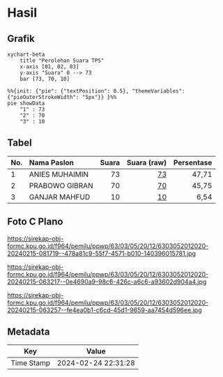 # Hasil

## Grafik

```mermaid
xychart-beta
    title "Perolehan Suara TPS"
    x-axis [01, 02, 03]
    y-axis "Suara" 0 --> 73
    bar [73, 70, 10]
```

```mermaid
%%{init: {"pie": {"textPosition": 0.5}, "themeVariables": {"pieOuterStrokeWidth": "5px"}} }%%
pie showData
    "1" : 73
    "2" : 70
    "3" : 10
```

## Tabel

| No. | Nama Paslon    | Suara | Suara (raw) | Persentase |
|:--- |:-------------- | -----:| -----------:| ----------:|
| 1   | ANIES MUHAIMIN | 73    | [73][p-1]   | 47,71      |
| 2   | PRABOWO GIBRAN | 70    | [70][p-2]   | 45,75      |
| 3   | GANJAR MAHFUD  | 10    | [10][p-3]   | 6,54       |


[p-1]: https://github.com/gigit-pemilu/pemilu-2024-63-kalimantan-selatan/blob/main/pilpres/hitung-suara/sub/63-kalimantan-selatan/sub/03-banjar/sub/05-martapura/sub/2012-bincau/sub/020-tps/sub/paslon-1.txt
[p-2]: https://github.com/gigit-pemilu/pemilu-2024-63-kalimantan-selatan/blob/main/pilpres/hitung-suara/sub/63-kalimantan-selatan/sub/03-banjar/sub/05-martapura/sub/2012-bincau/sub/020-tps/sub/paslon-2.txt
[p-3]: https://github.com/gigit-pemilu/pemilu-2024-63-kalimantan-selatan/blob/main/pilpres/hitung-suara/sub/63-kalimantan-selatan/sub/03-banjar/sub/05-martapura/sub/2012-bincau/sub/020-tps/sub/paslon-3.txt

## Foto C Plano

https://sirekap-obj-formc.kpu.go.id/f964/pemilu/ppwp/63/03/05/20/12/6303052012020-20240215-081719--478a81c9-55f7-4571-b010-140396015781.jpg

https://sirekap-obj-formc.kpu.go.id/f964/pemilu/ppwp/63/03/05/20/12/6303052012020-20240215-063217--0e4690a9-98c6-426c-a6c6-a93602d904a4.jpg

https://sirekap-obj-formc.kpu.go.id/f964/pemilu/ppwp/63/03/05/20/12/6303052012020-20240215-063257--fe4ea0b1-c6cd-45d1-9659-aa7454d596ee.jpg


## Metadata

| Key        | Value               |
| ---------- | ------------------- |
| Time Stamp | 2024-02-24 22:31:28 |



